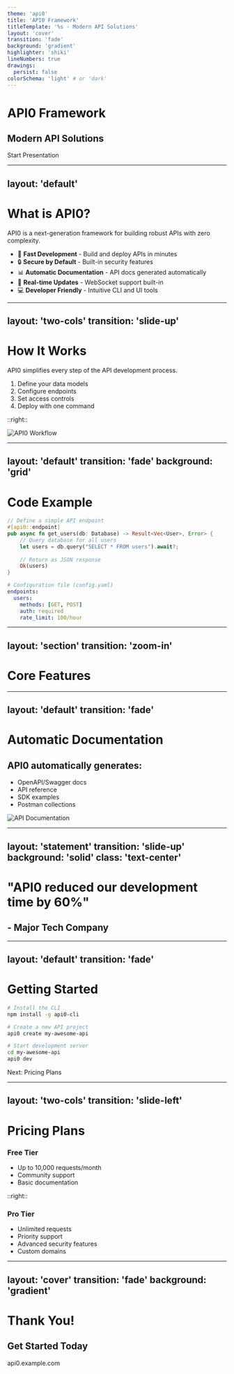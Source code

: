 ```yaml
---
theme: 'api0'
title: 'API0 Framework'
titleTemplate: '%s - Modern API Solutions'
layout: 'cover'
transition: 'fade'
background: 'gradient'
highlighter: 'shiki'
lineNumbers: true
drawings:
  persist: false
colorSchema: 'light' # or 'dark'
---
```


# API0 Framework

## Modern API Solutions

<div class="pt-12">
  <span @click="$slidev.nav.next" class="px-8 py-4 rounded-lg bg-primary text-white cursor-pointer">
    Start Presentation
  </span>
</div>

<div class="abs-br m-6 flex gap-2">
  <a href="https://github.com/your-username/api0" target="_blank" 
    class="text-xl icon-btn opacity-50 !border-none !hover:text-white">
    <carbon-logo-github />
  </a>
</div>

<!--
This is the cover slide - the first slide your audience will see.
-->

---
layout: 'default'
---

# What is API0?

API0 is a next-generation framework for building robust APIs with zero complexity.

<v-clicks>

- 🚀 **Fast Development** - Build and deploy APIs in minutes
- 🔒 **Secure by Default** - Built-in security features
- 📊 **Automatic Documentation** - API docs generated automatically
- 🔄 **Real-time Updates** - WebSocket support built-in
- 💻 **Developer Friendly** - Intuitive CLI and UI tools

</v-clicks>

<!--
This slide uses the v-clicks directive to progressively reveal bullet points.
-->

---
layout: 'two-cols'
transition: 'slide-up'
---

# How It Works

API0 simplifies every step of the API development process.

<v-clicks>

1. Define your data models
2. Configure endpoints
3. Set access controls
4. Deploy with one command

</v-clicks>

::right::

<div class="ml-4">
  <img src="/api/placeholder/400/320" alt="API0 Workflow" class="rounded-xl shadow-xl mt-6" />
</div>

<!--
This slide uses the two-column layout with an image on the right side.
-->

---
layout: 'default'
transition: 'fade'
background: 'grid'
---

# Code Example

```rust
// Define a simple API endpoint
#[api0::endpoint]
pub async fn get_users(db: Database) -> Result<Vec<User>, Error> {
    // Query database for all users
    let users = db.query("SELECT * FROM users").await?;
    
    // Return as JSON response
    Ok(users)
}
```

<v-click>

```yaml
# Configuration file (config.yaml)
endpoints:
  users:
    methods: [GET, POST]
    auth: required
    rate_limit: 100/hour
```

</v-click>

<!--
This slide shows code examples with syntax highlighting.
-->

---
layout: 'section'
transition: 'zoom-in'
---

# Core Features

<!--
This is a section divider slide with a different transition.
-->

---
layout: 'default'
transition: 'fade'
---

# Automatic Documentation

<div class="grid grid-cols-2 gap-4">
<div>

## API0 automatically generates:

<v-clicks>

- OpenAPI/Swagger docs
- API reference
- SDK examples
- Postman collections

</v-clicks>

</div>
<div>
  <img src="/api/placeholder/400/320" alt="API Documentation" class="rounded-xl shadow-lg" />
</div>
</div>

<!--
This slide demonstrates a manual grid layout with an image.
-->

---
layout: 'statement'
transition: 'slide-up'
background: 'solid'
class: 'text-center'
---

# "API0 reduced our development time by 60%"

## - Major Tech Company

<!--
This is a statement/quote slide with different background.
-->

---
layout: 'default'
transition: 'fade'
---

# Getting Started

<v-clicks>

```bash
# Install the CLI
npm install -g api0-cli

# Create a new API project
api0 create my-awesome-api

# Start development server
cd my-awesome-api
api0 dev
```

</v-clicks>

<div class="pt-12 text-center">
  <span @click="$slidev.nav.next" class="px-6 py-3 rounded-lg bg-primary text-white cursor-pointer hover:bg-primary-dark">
    Next: Pricing Plans
  </span>
</div>

<!--
This slide shows CLI commands with a call-to-action button.
-->

---
layout: 'two-cols'
transition: 'slide-left'
---

# Pricing Plans

<div class="flex flex-col">
  <div class="mb-4 p-4 border border-gray-200 rounded-xl">
    <h3 class="text-lg font-semibold text-primary">Free Tier</h3>
    <ul class="mt-2">
      <li>Up to 10,000 requests/month</li>
      <li>Community support</li>
      <li>Basic documentation</li>
    </ul>
  </div>
</div>

::right::

<div class="flex flex-col ml-4">
  <div class="mb-4 p-4 border border-gray-200 rounded-xl">
    <h3 class="text-lg font-semibold text-primary">Pro Tier</h3>
    <ul class="mt-2">
      <li>Unlimited requests</li>
      <li>Priority support</li>
      <li>Advanced security features</li>
      <li>Custom domains</li>
    </ul>
  </div>
</div>

<!--
This slide uses the two-column layout for comparing pricing plans.
-->

---
layout: 'cover'
transition: 'fade'
background: 'gradient'
---

# Thank You!

## Get Started Today

<div class="pt-12">
  <span class="px-8 py-4 rounded-lg bg-primary text-white">
    api0.example.com
  </span>
</div>

<div class="abs-br m-6 flex gap-2">
  <a href="https://github.com/your-username/api0" target="_blank" 
    class="text-xl icon-btn opacity-50 !border-none !hover:text-white">
    <carbon-logo-github />
  </a>
  <a href="https://twitter.com/api0" target="_blank"
    class="text-xl icon-btn opacity-50 !border-none !hover:text-white">
    <carbon-logo-twitter />
  </a>
</div>

<!--
This is the final slide with contact information and social links.
-->
